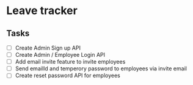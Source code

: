 # Leave tracker

## Tasks

- [ ] Create Admin Sign up API <br />
- [ ] Create Admin / Employee Login API <br />
- [ ] Add email invite feature to invite employees <br />
- [ ] Send emailId and temperory password to employees via invite email <br />
- [ ] Create reset password API for employees <br />

